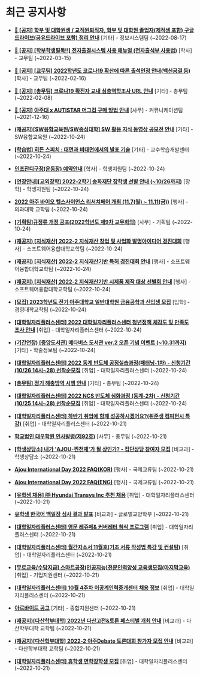 # 최근 공지사항

* **[📌 [공지] 학부 및 대학원생 / 교직원퇴직자, 학부 및 대학원 졸업자(제적생 포함) 구글드라이브(공유드라이브 포함) 정리 안내](http://ajou.ac.kr/kr/ajou/notice.do?mode=view&amp;articleNo=202858&amp;article.offset=0&amp;articleLimit=30)**
 [기타] - 정보시스템팀 (~2022-08-17)

* **[📌 [공지] [학부학생필독!!] 전자출결시스템 사용 매뉴얼 (전자출석부 사용법)](http://ajou.ac.kr/kr/ajou/notice.do?mode=view&amp;articleNo=192571&amp;article.offset=0&amp;articleLimit=30)**
 [학사] - 교무팀 (~2022-03-15)

* **[📌 [공지] [교무팀] 2022학년도 코로나19 확산에 따른 출석인정 안내(백신공결 등)](http://ajou.ac.kr/kr/ajou/notice.do?mode=view&amp;articleNo=180913&amp;article.offset=0&amp;articleLimit=30)**
 [학사] - 교무팀 (~2022-02-16)

* **[📌 [공지] [총무팀] 코로나19 확진자 교내 심층역학조사 URL 안내](http://ajou.ac.kr/kr/ajou/notice.do?mode=view&amp;articleNo=180493&amp;article.offset=0&amp;articleLimit=30)**
 [기타] - 총무팀 (~2022-02-08)

* **[📌 [공지] 아주대 x AUTISTAR 머그컵 구매 방법 안내](http://ajou.ac.kr/kr/ajou/notice.do?mode=view&amp;articleNo=147976&amp;article.offset=0&amp;articleLimit=30)**
 [사무] - 커뮤니케이션팀 (~2021-12-16)

* **[(재공지)[SW융합교육원/SW중심대학] SW 활용 지식 동영상 공모전 안내](http://ajou.ac.kr/kr/ajou/notice.do?mode=view&amp;articleNo=205414&amp;article.offset=0&amp;articleLimit=30)**
 [기타] - SW융합교육원 (~2022-10-24)

* **[[학습법] 히든 스피치 : 대면과 비대면에서의 발표 기술](http://ajou.ac.kr/kr/ajou/notice.do?mode=view&amp;articleNo=205413&amp;article.offset=0&amp;articleLimit=30)**
 [기타] - 교수학습개발센터 (~2022-10-24)

* **[인조잔디구장(운동장) 예약안내](http://ajou.ac.kr/kr/ajou/notice.do?mode=view&amp;articleNo=205410&amp;article.offset=0&amp;articleLimit=30)**
 [학사] - 학생지원팀 (~2022-10-24)

* **[[연장안내][교외장학] 2022-2학기 송화재단 장학생 선발 안내 (~10/26까지)](http://ajou.ac.kr/kr/ajou/notice.do?mode=view&amp;articleNo=205408&amp;article.offset=0&amp;articleLimit=30)**
 [장학] - 학생지원팀 (~2022-10-24)

* **[2022 아주 바이오 헬스사이언스 리서치페어 개최 (11.7(월) ~ 11.11(금))](http://ajou.ac.kr/kr/ajou/notice.do?mode=view&amp;articleNo=205401&amp;article.offset=0&amp;articleLimit=30)**
 [행사] - 의과대학 교학팀 (~2022-10-24)

* **[[기획팀]규정류 개정 공포(2022학년도 제9차 교무회의)](http://ajou.ac.kr/kr/ajou/notice.do?mode=view&amp;articleNo=205398&amp;article.offset=0&amp;articleLimit=30)**
 [사무] - 기획팀 (~2022-10-24)

* **[(재공지) [지식재산] 2022-2 지식재산 창업 및 사업화 발명아이디어 경진대회](http://ajou.ac.kr/kr/ajou/notice.do?mode=view&amp;articleNo=205395&amp;article.offset=0&amp;articleLimit=30)**
 [행사] - 소프트웨어융합대학교학팀 (~2022-10-24)

* **[(재공지) [지식재산] 2022-2 지식재산기반 특허 경진대회 안내](http://ajou.ac.kr/kr/ajou/notice.do?mode=view&amp;articleNo=205394&amp;article.offset=0&amp;articleLimit=30)**
 [행사] - 소프트웨어융합대학교학팀 (~2022-10-24)

* **[(재공지) [지식재산] 2022-2 지식재산기반 시제품 제작 대상 선별회 안내](http://ajou.ac.kr/kr/ajou/notice.do?mode=view&amp;articleNo=205393&amp;article.offset=0&amp;articleLimit=30)**
 [행사] - 소프트웨어융합대학교학팀 (~2022-10-24)

* **[[모집] 2023학년도 전기 아주대학교 일반대학원 금융공학과 신입생 모집](http://ajou.ac.kr/kr/ajou/notice.do?mode=view&amp;articleNo=205390&amp;article.offset=0&amp;articleLimit=30)**
 [입학] - 경영대학교학팀 (~2022-10-24)

* **[[대학일자리플러스센터] 2022 대학일자리플러스센터 청년정책 체감도 및 만족도 조사 안내](http://ajou.ac.kr/kr/ajou/notice.do?mode=view&amp;articleNo=205389&amp;article.offset=0&amp;articleLimit=30)**
 [취업] - 대학일자리플러스센터 (~2022-10-24)

* **[(기간연장) [중앙도서관] 메타버스 도서관 ver.2 오픈 기념 이벤트 (~10.31까지)](http://ajou.ac.kr/kr/ajou/notice.do?mode=view&amp;articleNo=205386&amp;article.offset=0&amp;articleLimit=30)**
 [기타] - 학술정보팀 (~2022-10-24)

* **[[대학일자리플러스센터] 2022 동계 반도체 공정실습과정(패터닝-1차) - 신청기간(10/26 14시~28) 선착순모집](http://ajou.ac.kr/kr/ajou/notice.do?mode=view&amp;articleNo=205384&amp;article.offset=0&amp;articleLimit=30)**
 [취업] - 대학일자리플러스센터 (~2022-10-24)

* **[[총무팀] 정기 해충방역 시행 안내](http://ajou.ac.kr/kr/ajou/notice.do?mode=view&amp;articleNo=205383&amp;article.offset=0&amp;articleLimit=30)**
 [기타] - 총무팀 (~2022-10-24)

* **[[대학일자리플러스센터] 2022 NCS 반도체 심화과정 (동계-2차) - 신청기간(10/25 14시~28) 선착순모집](http://ajou.ac.kr/kr/ajou/notice.do?mode=view&amp;articleNo=205382&amp;article.offset=0&amp;articleLimit=30)**
 [취업] - 대학일자리플러스센터 (~2022-10-24)

* **[[대학일자리플러스센터] 하반기 취업에 함께 성공하시겠어요?(취준생 컴피턴시 특강)](http://ajou.ac.kr/kr/ajou/notice.do?mode=view&amp;articleNo=205372&amp;article.offset=0&amp;articleLimit=30)**
 [취업] - 대학일자리플러스센터 (~2022-10-21)

* **[학교법인 대우학원 인사발령(제92호)](http://ajou.ac.kr/kr/ajou/notice.do?mode=view&amp;articleNo=205371&amp;article.offset=0&amp;articleLimit=30)**
 [사무] - 총무팀 (~2022-10-21)

* **[[학생상담소] 내가 &#x27;AJOU-찐천재&#x27;가 될 상인가? - 집단상담 참여자 모집](http://ajou.ac.kr/kr/ajou/notice.do?mode=view&amp;articleNo=205370&amp;article.offset=0&amp;articleLimit=30)**
 [비교과] - 학생상담소 (~2022-10-21)

* **[Ajou International Day 2022 FAQ(KOR)](http://ajou.ac.kr/kr/ajou/notice.do?mode=view&amp;articleNo=205369&amp;article.offset=0&amp;articleLimit=30)**
 [행사] - 국제교류팀 (~2022-10-21)

* **[Ajou International Day 2022 FAQ(ENG)](http://ajou.ac.kr/kr/ajou/notice.do?mode=view&amp;articleNo=205368&amp;article.offset=0&amp;articleLimit=30)**
 [행사] - 국제교류팀 (~2022-10-21)

* **[[유학생 채용] ㈜ Hyundai Transys Inc 추천 채용](http://ajou.ac.kr/kr/ajou/notice.do?mode=view&amp;articleNo=205365&amp;article.offset=0&amp;articleLimit=30)**
 [취업] - 대학일자리플러스센터 (~2022-10-21)

* **[유학생 한국어 백일장 심사 결과 발표](http://ajou.ac.kr/kr/ajou/notice.do?mode=view&amp;articleNo=205361&amp;article.offset=0&amp;articleLimit=30)**
 [비교과] - 글로벌교양학부 (~2022-10-21)

* **[[대학일자리플러스센터] 영문 레쥬메&amp; 커버레터 첨삭 프로그램](http://ajou.ac.kr/kr/ajou/notice.do?mode=view&amp;articleNo=205360&amp;article.offset=0&amp;articleLimit=30)**
 [취업] - 대학일자리플러스센터 (~2022-10-21)

* **[[대학일자리플러스센터] 월간자소서 11월호(기초 서류 작성법 특강 및 컨설팅)](http://ajou.ac.kr/kr/ajou/notice.do?mode=view&amp;articleNo=205359&amp;article.offset=0&amp;articleLimit=30)**
 [취업] - 대학일자리플러스센터 (~2022-10-21)

* **[[무료교육/수당지급] 스마트공장(인공지능)전문인력양성 교육생모집(마지막교육)](http://ajou.ac.kr/kr/ajou/notice.do?mode=view&amp;articleNo=205358&amp;article.offset=0&amp;articleLimit=30)**
 [취업] - 기업지원센터 (~2022-10-21)

* **[[대학일자리플러스센터] 10월 4주차 이공계인력중개센터 채용 정보](http://ajou.ac.kr/kr/ajou/notice.do?mode=view&amp;articleNo=205351&amp;article.offset=0&amp;articleLimit=30)**
 [취업] - 대학일자리플러스센터 (~2022-10-21)

* **[아르바이트 공고](http://ajou.ac.kr/kr/ajou/notice.do?mode=view&amp;articleNo=205343&amp;article.offset=0&amp;articleLimit=30)**
 [기타] - 종합지원센터 (~2022-10-21)

* **[(재공지)[다산학부대학] 2022년 다산고전&amp;토론 페스티벌 개최 안내](http://ajou.ac.kr/kr/ajou/notice.do?mode=view&amp;articleNo=205342&amp;article.offset=0&amp;articleLimit=30)**
 [비교과] - 다산학부대학 교학팀 (~2022-10-21)

* **[(재공지)[다산학부대학] 2022-2 아주Debate 토론대회 참가자 모집 안내](http://ajou.ac.kr/kr/ajou/notice.do?mode=view&amp;articleNo=205341&amp;article.offset=0&amp;articleLimit=30)**
 [비교과] - 다산학부대학 교학팀 (~2022-10-21)

* **[[대학일자리플러스센터] 휴학생 면학장학생 모집](http://ajou.ac.kr/kr/ajou/notice.do?mode=view&amp;articleNo=205333&amp;article.offset=0&amp;articleLimit=30)**
 [취업] - 대학일자리플러스센터 (~2022-10-21)
